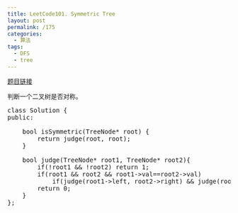 ```yaml
---
title: LeetCode101. Symmetric Tree
layout: post
permalink: /175
categories:
  - 算法
tags:
  - DFS
  - tree
---
```

<a href="https://leetcode.com/problems/symmetric-tree/" target="_blank">题目链接</a>

判断一个二叉树是否对称。

<pre class="brush: cpp; title: ; notranslate" title="">class Solution {
public:
    
    bool isSymmetric(TreeNode* root) {
        return judge(root, root);
    }
    
    bool judge(TreeNode* root1, TreeNode* root2){
        if(!root1 && !root2) return 1;
        if(root1 && root2 && root1-&gt;val==root2-&gt;val)
            if(judge(root1-&gt;left, root2-&gt;right) && judge(root1-&gt;right, root2-&gt;left)) return 1;
        return 0;
    }
};
</pre>